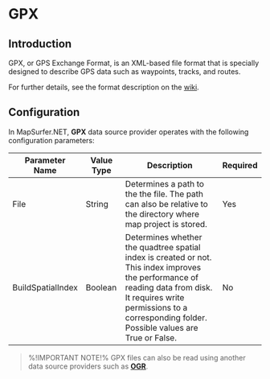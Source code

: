 # GPX

## Introduction

GPX, or GPS Exchange Format, is an XML-based file format that is specially designed to describe GPS data such as waypoints, tracks, and routes.

For further details, see the format description on the [wiki](http://en.wikipedia.org/wiki/GPS_Exchange_Format). 

## Configuration

In MapSurfer.NET, **GPX** data source provider operates with the following configuration parameters:

Parameter Name | Value Type | Description | Required
------------ | ------------- | ------------- | -------------
File | String | Determines a path to the the file. The path can also be relative to the directory where map project is stored. | Yes
BuildSpatialIndex | Boolean | Determines whether the quadtree spatial index is created or not. This index improves the performance of reading data from disk. It requires write permissions to a corresponding folder. Possible values are True or False. | No

> %!IMPORTANT NOTE!% GPX files can also be read using another data source providers such as
**[OGR](usermanual/datasources/vector/ogr.md)**.
